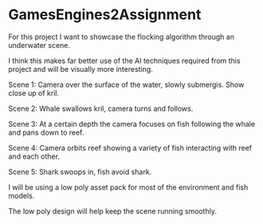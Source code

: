 # GamesEngines2Assignment


For this project I want to showcase the flocking algorithm through an underwater scene.

I think this makes far better use of the AI techniques required from this project and will be visually more interesting.


Scene 1:
Camera over the surface of the water, slowly submergis. Show close up of kril.

Scene 2:
Whale swallows kril, camera turns and follows.

Scene 3:
At a certain depth the camera focuses on fish following the whale and pans down to reef.

Scene 4:
Camera orbits reef showing a variety of fish interacting with reef and each other.

Scene 5: 
Shark swoops in, fish avoid shark.




I will be using a low poly asset pack for most of the environment and fish models.

The low poly design will help keep the scene running smoothly.
